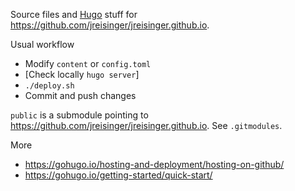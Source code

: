 Source files and [Hugo](https://gohugo.io/) stuff for https://github.com/jreisinger/jreisinger.github.io.

Usual workflow

* Modify `content` or `config.toml`
* [Check locally `hugo server`]
* `./deploy.sh`
* Commit and push changes

`public` is a submodule pointing to https://github.com/jreisinger/jreisinger.github.io. See `.gitmodules`.

More

* https://gohugo.io/hosting-and-deployment/hosting-on-github/
* https://gohugo.io/getting-started/quick-start/
